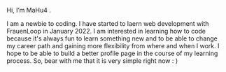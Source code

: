 Hi, I’m MaHu4 . 

I am a newbie to coding. I have started to laern web development with FrauenLoop in January 2022. I am interested in learning how to code because it's always fun to learn something new and to be able to change my career path and gaining more flexibility from where and when I work. 
I hope to be able to build a better profile page in the course of my learning process. So, bear with me that it is very simple right now : )
